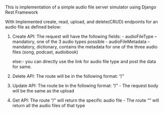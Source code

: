 This is implementation of a simple audio file server simulator using Django Rest Framework

With Implemented create, read, upload, and delete(CRUD) endpoints for an audio file as defined below:  
1. Create API: 
    The request will have the following fields: - audioFileType – mandatory, one of the 3 audio types possible - audioFileMetadata – mandatory, dictionary, contains the metadata for one of the three audio files (song, podcast, audiobook) 
    
    else:- you can directly use the link for audio file type and post the data for same. 

2. Delete API: 
    The route will be in the following format: “<audioFileType>/<audioFileID>”  

3. Update API: 
     The route be in the following format: “<audioFileType>/<audioFileID>” - The request body will be the same as the upload  

4. Get API: 
    The route “<audioFileType>/<audioFileID>” will return the specific audio file - The route “<audioFileType>” will return all the audio files of that type 